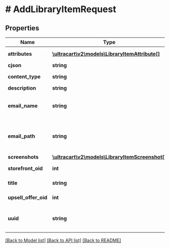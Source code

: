 # # AddLibraryItemRequest

## Properties

Name | Type | Description | Notes
------------ | ------------- | ------------- | -------------
**attributes** | [**\ultracart\v2\models\LibraryItemAttribute[]**](LibraryItemAttribute.md) | Attributes associated with the library item to contain additional configuration. | [optional]
**cjson** | **string** | Cjson to be added to library | [optional]
**content_type** | **string** | flow, campaign, cjson, email, transactional_email, postcard or upsell | [optional]
**description** | **string** | description of library item | [optional]
**email_name** | **string** | Required if content_type is transactional_email. This is the name of the email template (html, not text).  This name should have a .vm file extension.  An example is auto_order_cancel_html.vm | [optional]
**email_path** | **string** | Required if content_type is transactional_email. This is the full path to the email template stored in the file system.  This defines which StoreFront contains the desired email template.  An example is /themes/Elements/core/emails/auto_order_cancel_html.vm | [optional]
**screenshots** | [**\ultracart\v2\models\LibraryItemScreenshot[]**](LibraryItemScreenshot.md) | Screenshot urls for display | [optional]
**storefront_oid** | **int** | StoreFront oid where content originates necessary for tracking down relative assets | [optional]
**title** | **string** | title of library item, usually the name of the flow or campaign, or description of cjson | [optional]
**upsell_offer_oid** | **int** | Required if content_type is upsell. This is object identifier of a StoreFront Upsell Offer. | [optional]
**uuid** | **string** | UUID of communication flow, campaign, email, postcard, or null if this item is something else. transactional_email do not have a uuid because they are singleton objects within a storefront and easily identifiable by name | [optional]

[[Back to Model list]](../../README.md#models) [[Back to API list]](../../README.md#endpoints) [[Back to README]](../../README.md)
